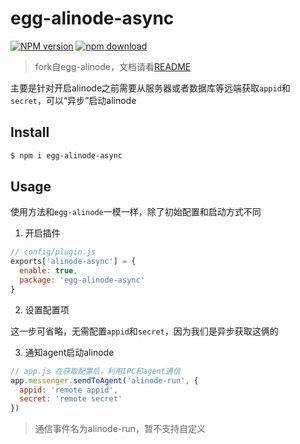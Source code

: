 # egg-alinode-async

[![NPM version][npm-image]][npm-url]
[![npm download][download-image]][download-url]

[npm-image]: https://img.shields.io/npm/v/egg-alinode-async.svg?style=flat-square
[npm-url]: https://npmjs.org/package/egg-alinode-async
[download-image]: https://img.shields.io/npm/dm/egg-alinode-async.svg?style=flat-square
[download-url]: https://npmjs.org/package/egg-alinode-async

> fork自egg-alinode，文档请看[README](https://github.com/eggjs/egg-alinode/blob/master/README.md)

主要是针对开启alinode之前需要从服务器或者数据库等远端获取`appid`和`secret`，可以“异步”启动alinode

## Install

``` bash
$ npm i egg-alinode-async
```

## Usage

使用方法和`egg-alinode`一模一样，除了初始配置和启动方式不同

1. 开启插件

``` js
// config/plugin.js
exports['alinode-async'] = {
  enable: true,
  package: 'egg-alinode-async'
}
```

2. 设置配置项

这一步可省略，无需配置`appid`和`secret`，因为我们是异步获取这俩的

3. 通知agent启动alinode

``` js
// app.js 在获取配置后，利用IPC和agent通信
app.messenger.sendToAgent('alinode-run', {
  appid: 'remote appid',
  secret: 'remote secret'
})
```

> 通信事件名为alinode-run，暂不支持自定义
